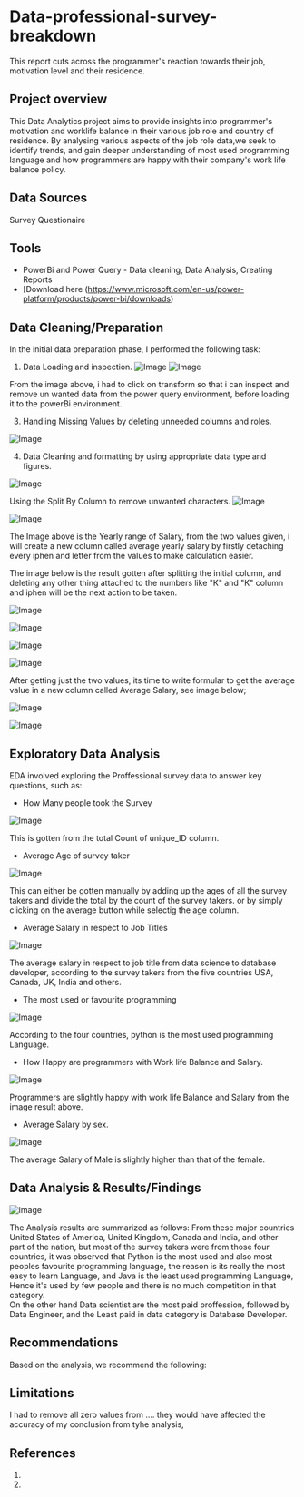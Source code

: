# Data-professional-survey-breakdown
This report cuts across the programmer's reaction towards their job, motivation level and their residence.

## Project overview

This Data Analytics project aims to provide insights into programmer's motivation and worklife balance in their various job role and country of residence. By analysing various aspects of the job role data,we seek to identify trends, and gain deeper understanding of most used programming language and how programmers are happy with their company's work life balance policy.

## Data Sources
Survey Questionaire

## Tools

- PowerBi and Power Query - Data cleaning, Data Analysis, Creating Reports 
 - [Download here (https://www.microsoft.com/en-us/power-platform/products/power-bi/downloads)


## Data Cleaning/Preparation 

In the initial data preparation phase, I performed the following task:
1. Data Loading and inspection.
![Image](https://github.com/user-attachments/assets/4dcb6aaf-6e07-407b-a655-66a20e6516f7)
![Image](https://github.com/user-attachments/assets/b9029187-3def-49ce-b36c-9cc27adf9f69)

From the image above, i had to click on transform so that i can inspect and remove un wanted data from the power query environment, before loading it to the powerBi environment.

3. Handling Missing Values by deleting unneeded columns and roles.

![Image](https://github.com/user-attachments/assets/0f5e2c62-e887-44f0-876b-cf82d6fcad79)

4. Data Cleaning and formatting by using appropriate data type and figures.

![Image](https://github.com/user-attachments/assets/5eee52ee-52d1-437f-b818-7c1739422e58)

Using the Split By Column to remove unwanted characters.
![Image](https://github.com/user-attachments/assets/2b30bd81-bb42-4a30-bc99-f96b91d338f8)

![Image](https://github.com/user-attachments/assets/b6ab3fd9-46d2-46b2-9d69-bae94d58aa7e)

The Image above is the Yearly range of Salary, from the two values given, i will create a new column called average yearly salary by firstly detaching every iphen and letter from the values to make calculation easier.


The image below is the result gotten after splitting the initial column, and deleting any other thing attached to the numbers like "K" and "K" column and iphen will be the next action to be taken.

![Image](https://github.com/user-attachments/assets/48ee49b0-4d4b-4b85-bb1a-ab7e28433c35)

![Image](https://github.com/user-attachments/assets/418c1190-3874-4a39-a1a5-ebb07f511e54)

![Image](https://github.com/user-attachments/assets/25ea65f6-980a-4f92-a6d8-afa54a65c1a9)

![Image](https://github.com/user-attachments/assets/25963420-3e99-4ba2-ba5d-681f283abad5)

After getting just the two values, its time to write formular to get the average value in a new column called Average Salary, see image below;

![Image](https://github.com/user-attachments/assets/938f44be-8b80-42b1-af4b-01edde79caf1)

![Image](https://github.com/user-attachments/assets/5e10c74d-7563-4080-9893-82bae5db887d)

## Exploratory Data Analysis

EDA involved exploring the Proffessional survey data to answer key questions, such as:

- How Many people took the Survey

![Image](https://github.com/user-attachments/assets/3576e91e-a655-4dfb-b929-a5581ce0982c)

 This is gotten from the total Count of unique_ID column.

- Average Age of survey taker

![Image](https://github.com/user-attachments/assets/f9f4ea1a-a147-4bbc-833b-63e52f00c2a8)

 This can either be gotten manually by adding up the ages of all the survey takers and divide the total by the count of the survey takers. or by simply clicking on the average button while selectig the age column.
  
- Average Salary in respect to Job Titles

![Image](https://github.com/user-attachments/assets/d6b7e0b4-7978-4360-9583-c85215db38aa)

The average salary in respect to job title from data science to database developer, according to the survey takers from the five countries USA, Canada, UK, India and others.

- The most used or favourite programming


![Image](https://github.com/user-attachments/assets/8069ed52-efce-4537-9744-df8f898196e4)

According to the four countries, python is the most used programming Language.
  
- How Happy are programmers with Work life Balance and Salary.

![Image](https://github.com/user-attachments/assets/2a0bc228-801d-4b47-b538-62f7cfa15a3a)

Programmers are slightly happy with work life Balance and Salary from the image result above.

- Average Salary by sex.

![Image](https://github.com/user-attachments/assets/9ca7fc11-57ee-45b9-bedc-fcbee8e4b4a6)

The average Salary of Male is slightly higher than that of the female.

## Data Analysis & Results/Findings


![Image](https://github.com/user-attachments/assets/7411a86d-9b13-4bef-8c8e-818685c52f45)



The Analysis results are summarized as follows:
From these major countries United States of America, United Kingdom, Canada and India, and other part of the nation, but most of the survey takers were from those four countries, it was observed that Python is the most used and also most peoples favourite programming language, the reason is its really the most easy to learn Language, and Java is the least used programming Language, Hence it's used by few people and there is no much competition in that category.  
On the other hand Data scientist are the most paid proffession, followed by Data Engineer, and the Least paid in data category is Database Developer.

## Recommendations

Based on the analysis, we recommend the following:



## Limitations

I had to remove all zero values from .... they would have affected the accuracy of my conclusion from tyhe analysis,


## References

1.
2.
